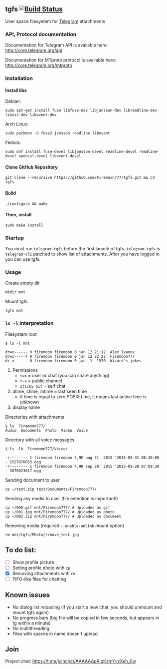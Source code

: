 ## tgfs [![Build Status](https://travis-ci.org/Firemoon777/tgfs.svg?branch=master)](https://travis-ci.org/Firemoon777/tgfs)

User space filesystem for [Telegram](http://telegram.org) attachments

### API, Protocol documentation

Documentation for Telegram API is available here: http://core.telegram.org/api

Documentation for MTproto protocol is available here: http://core.telegram.org/mtproto

### Installation

#### Install libs

Debian:

```
sudo apt-get install fuse libfuse-dev libjansson-dev libreadline-dev libssl-dev libevent-dev
```
	 
Arch Linux:

```
sudo packman -S fuse2 jansson readline libevent
```

Fedora:
```
sudo dnf install fuse-devel libjansson-devel readline-devel readline-devel openssl-devel libevent-devel
```

#### Clone GitHub Repository

```
git clone --recursive https://github.com/Firemoon777/tgfs.git && cd tgfs
```

#### Build

```
./configure && make
```
	 
#### Then, install

```
sudo make install
```
	 
### Startup

You must run ```telegram-tgfs``` before the first launch of tgfs. ```telegram-tgfs``` is ```telegram-cli``` patched to show list of attachments.
After you have logged in you can use tgfs.

### Usage

Create empty dir
```
mkdir mnt
``` 
Mount tgfs
```
tgfs mnt
```
	 
### `ls -l` interpretation

Filesystem root

```
$ ls -l mnt

drwx------ 0 firemoon firemoon 0 jan 12 21:12  Alex_Ivanov
drwx-----T 0 firemoon firemoon 0 jan 12 22:22  Firemoon777
dr-x------ 0 firemoon firemoon 0 jan  1  1970  Wizard's_jokes

```

1. Permissions
	* `rwx` = user or chat (you can share anything)
	* `r-x` = public channel
	* `sticky bit` = self chat
2. atime, ctime, mtime = last seen time
	* if time is equal to zero POSIX time, it means last active time is unknown
3. display name
	 
Directories with attachments
```
$ ls  Firemoon777/
Audio  Documents  Photo  Video  Voice
```


Directory with all voice messages
```
$ ls -lh  Firemoon777/Voice/
 
-r-------- 1 firemoon firemoon 2,9K aug 31  2015 '2015-08-31 08:30:08 - 1527876055.ogg'
-r-------- 1 firemoon firemoon 4,9K sep 28  2015 '2015-09-28 07:09:20 - 3870023017.ogg
```

Sending document to user
```
cp ~/test.zip test/Documents/Firemoon777/
```

Sending any media to user (file extention is important!)
```
cp ~/000.gif mnt/Firemoon777/ # Uploaded as gif
cp ~/001.jpg mnt/Firemoon777/ # Uploaded as photo
cp ~/002.zip mnt/Firemoon777/ # Uploaded as document
```

Removing media (required ```--enable-unlink``` mount option)
```
rm mnt/tgfs/Photo/remove_test.jpg
```

## To do list:
- [ ] Show profile picture
- [ ] Setting profile photo with `cp`
- [X] Removing attachments with `rm`
- [ ] FIFO-like files for chatting

## Known issues

- No dialog list reloading (if you start a new chat, you should unmount and mount tgfs again)
- No progress bars (big file will be copied in few seconds, but appears in tg within a minute)
- No multithreading
- Files with spaces in name doesn't upload

## Join 

Project chat:
https://t.me/joinchat/AAAAAApRIgKzmYvzXeh_0w
